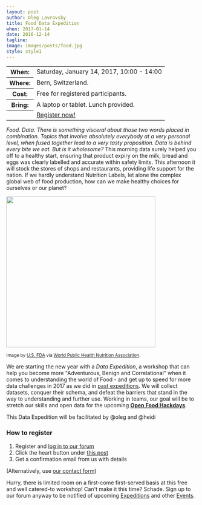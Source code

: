 ```yaml
---
layout: post
author: Oleg Lavrovsky
title: Food Data Expedition
when: 2017-01-14
date: 2016-12-14
tagline:
image: images/posts/food.jpg
style: style1
---
```


<table>
<tr><th>When:</th><td>Saturday, January 14, 2017, 10:00 - 14:00</td></tr>
<tr><th>Where:</th><td>Bern, Switzerland.</td></tr>
<tr><th>Cost:</th><td>Free for registered participants.</td></tr>
<tr><th>Bring:</th><td>A laptop or tablet. Lunch provided.</td></tr>
<tr><th></th><td><a href="#register" class="button special">Register now!</a></td></tr>
</table>

*Food. Data. There is something visceral about those two words placed in combination. Topics that involve absolutely everybody at a very personal level, when fused together lead to a very tasty proposition. Data is behind every bite we eat. But is it wholesome?* This morning data surely helped you off to a healthy start, ensuring that product expiry on the milk, bread and eggs was clearly labelled and accurate within safety limits. This afternoon it will stock the stores of shops and restaurants, providing life support for the nation. If we hardly understand Nutrition Labels, let alone the complex global web of food production, how can we make healthy choices for ourselves or our planet?

<img src="https://forum.schoolofdata.ch/uploads/default/original/1X/31474e24699a5a2fe389abff58d6ccd0e6f2e676.png" width="394" height="398">

<sup>Image by [U.S. FDA](http://www.fda.gov/Food/IngredientsPackagingLabeling/LabelingNutrition/ucm274593.htm) via [World Public Health Nutrition Association](http://www.wphna.org/htdocs/2011_mar_wn4_labelling_fictions.htm).</sup>

We are starting the new year with a *Data Expedition*, a workshop that can help you become more "Adventurous, Benign and Correlational" when it comes to understanding the world of Food - and get up to speed for more data challenges in 2017 as we did in [past expeditions](http://discourse.soda.camp/t/data-expedition-in-bern-may-5-6-2016/84). We will collect datasets, conquer their schema, and defeat the barriers that stand in the way to understanding and further use. Working in teams, our goal will be to stretch our skills and open data for the upcoming **[Open Food Hackdays](http://food.opendata.ch)**.

This Data Expedition will be facilitated by @oleg and @heidi

<a name="register"></a>

### How to register

1. Register and [log in to our forum](https://forum.schoolofdata.ch/login)
2. Click the heart button under [this post](https://forum.schoolofdata.ch/t/14-1-food-data-expedition/175)
3. Get a confirmation email from us with details

(Alternatively, use [our contact form](http://schoolofdata.ch#contact))

Hurry, there is limited room on a first-come first-served basis at this free and well catered-to workshop! Can't make it this time? Schade. Sign up to our forum anyway to be notified of upcoming [Expeditions](https://forum.schoolofdata.ch/c/expeditions) and other [Events](https://forum.schoolofdata.ch/c/events).
